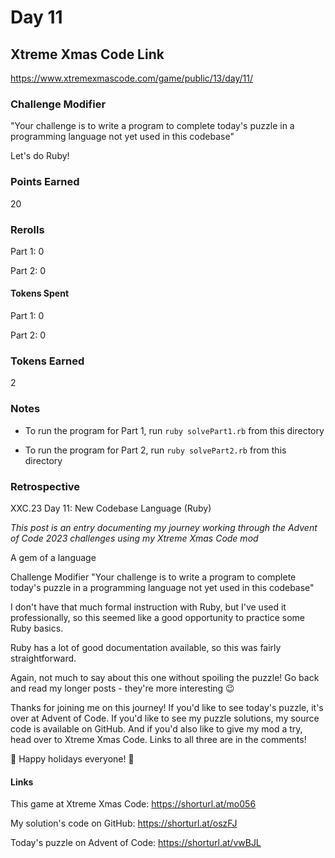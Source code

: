 # Day 11

## Xtreme Xmas Code Link

https://www.xtremexmascode.com/game/public/13/day/11/

### Challenge Modifier

"Your challenge is to write a program to complete today's puzzle in a programming language not yet used in this codebase"

Let's do Ruby!

### Points Earned

20

### Rerolls

Part 1: 0

Part 2: 0

#### Tokens Spent

Part 1: 0

Part 2: 0

### Tokens Earned

2

### Notes

- To run the program for Part 1, run `ruby solvePart1.rb` from this directory

- To run the program for Part 2, run `ruby solvePart2.rb` from this directory

### Retrospective

XXC.23 Day 11: New Codebase Language (Ruby)

_This post is an entry documenting my journey working through the Advent of Code 2023 challenges using my Xtreme Xmas Code mod_

A gem of a language

Challenge Modifier "Your challenge is to write a program to complete today's puzzle in a programming language not yet used in this codebase"

I don't have that much formal instruction with Ruby, but I've used it professionally, so this seemed like a good opportunity to practice some Ruby basics.

Ruby has a lot of good documentation available, so this was fairly straightforward.

Again, not much to say about this one without spoiling the puzzle! Go back and read my longer posts - they're more interesting 😉

Thanks for joining me on this journey! If you'd like to see today's puzzle, it's over at Advent of Code. If you'd like to see my puzzle solutions, my source code is available on GitHub. And if you'd also like to give my mod a try, head over to Xtreme Xmas Code. Links to all three are in the comments!

🎄 Happy holidays everyone! 🎄

#### Links

This game at Xtreme Xmas Code: https://shorturl.at/mo056

My solution's code on GitHub: https://shorturl.at/oszFJ

Today's puzzle on Advent of Code: https://shorturl.at/vwBJL

